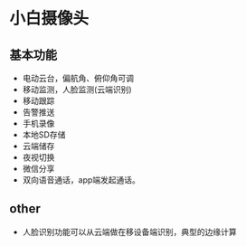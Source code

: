 # 小白摄像头
## 基本功能
- 电动云台，偏航角、俯仰角可调
- 移动监测，人脸监测(云端识别)
- 移动跟踪
- 告警推送
- 手机录像
- 本地SD存储
- 云端储存
- 夜视切换
- 微信分享
- 双向语音通话，app端发起通话。

## other
- 人脸识别功能可以从云端做在移设备端识别，典型的边缘计算
